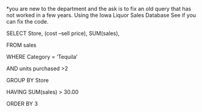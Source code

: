 *you are new to the department and the ask is to fix an old query that has not worked in a few years. Using the Iowa Liquor Sales Database 
See if you can fix the code.

SELECT Store, (cost –sell price),   SUM(sales), 

FROM sales

WHERE Category = ‘Tequila’

AND units purchased >2

GROUP BY Store

HAVING SUM(sales) > 30.00

ORDER BY 3
